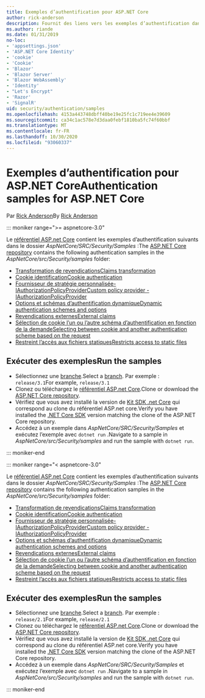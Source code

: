 ```yaml
---
title: Exemples d’authentification pour ASP.NET Core
author: rick-anderson
description: Fournit des liens vers les exemples d’authentification dans le référentiel ASP.NET Core.
ms.author: riande
ms.date: 01/31/2019
no-loc:
- 'appsettings.json'
- 'ASP.NET Core Identity'
- 'cookie'
- 'Cookie'
- 'Blazor'
- 'Blazor Server'
- 'Blazor WebAssembly'
- 'Identity'
- "Let's Encrypt"
- 'Razor'
- 'SignalR'
uid: security/authentication/samples
ms.openlocfilehash: 4153a443748dbff40be19e25fc1c719ee4e39609
ms.sourcegitcommit: ca34c1ac578e7d3daa0febf1810ba5fc74f60bbf
ms.translationtype: MT
ms.contentlocale: fr-FR
ms.lasthandoff: 10/30/2020
ms.locfileid: "93060337"
---
```

# <a name="authentication-samples-for-aspnet-core"></a><span data-ttu-id="d0901-103">Exemples d’authentification pour ASP.NET Core</span><span class="sxs-lookup"><span data-stu-id="d0901-103">Authentication samples for ASP.NET Core</span></span>

<span data-ttu-id="d0901-104">Par [Rick Anderson](https://twitter.com/RickAndMSFT)</span><span class="sxs-lookup"><span data-stu-id="d0901-104">By [Rick Anderson](https://twitter.com/RickAndMSFT)</span></span>

::: moniker range=">= aspnetcore-3.0"

<span data-ttu-id="d0901-105">Le [référentiel ASP.net Core](https://github.com/dotnet/AspNetCore) contient les exemples d’authentification suivants dans le dossier *AspNetCore/SRC/Security/Samples* :</span><span class="sxs-lookup"><span data-stu-id="d0901-105">The [ASP.NET Core repository](https://github.com/dotnet/AspNetCore) contains the following authentication samples in the *AspNetCore/src/Security/samples* folder:</span></span>

* [<span data-ttu-id="d0901-106">Transformation de revendications</span><span class="sxs-lookup"><span data-stu-id="d0901-106">Claims transformation</span></span>](https://github.com/dotnet/AspNetCore/tree/release/3.1/src/Security/samples/ClaimsTransformation)
* <span data-ttu-id="d0901-107">[Cookie identification](https://github.com/dotnet/AspNetCore/tree/release/3.1/src/Security/samples/Cookies)</span><span class="sxs-lookup"><span data-stu-id="d0901-107">[Cookie authentication](https://github.com/dotnet/AspNetCore/tree/release/3.1/src/Security/samples/Cookies)</span></span>
* [<span data-ttu-id="d0901-108">Fournisseur de stratégie personnalisée-IAuthorizationPolicyProvider</span><span class="sxs-lookup"><span data-stu-id="d0901-108">Custom policy provider - IAuthorizationPolicyProvider</span></span>](https://github.com/dotnet/AspNetCore/tree/release/3.1/src/Security/samples/CustomPolicyProvider)
* [<span data-ttu-id="d0901-109">Options et schémas d’authentification dynamique</span><span class="sxs-lookup"><span data-stu-id="d0901-109">Dynamic authentication schemes and options</span></span>](https://github.com/dotnet/AspNetCore/tree/release/3.1/src/Security/samples/DynamicSchemes)
* <span data-ttu-id="d0901-110">[Revendications externes](https://github.com/dotnet/AspNetCore/tree/release/3.1/src/Security/samples/Identity.ExternalClaims)</span><span class="sxs-lookup"><span data-stu-id="d0901-110">[External claims](https://github.com/dotnet/AspNetCore/tree/release/3.1/src/Security/samples/Identity.ExternalClaims)</span></span>
* [<span data-ttu-id="d0901-111">Sélection de cookie l’un ou l’autre schéma d’authentification en fonction de la demande</span><span class="sxs-lookup"><span data-stu-id="d0901-111">Selecting between cookie and another authentication scheme based on the request</span></span>](https://github.com/dotnet/AspNetCore/tree/release/3.1/src/Security/samples/PathSchemeSelection)
* [<span data-ttu-id="d0901-112">Restreint l’accès aux fichiers statiques</span><span class="sxs-lookup"><span data-stu-id="d0901-112">Restricts access to static files</span></span>](https://github.com/dotnet/AspNetCore/tree/release/3.1/src/Security/samples/StaticFilesAuth)

## <a name="run-the-samples"></a><span data-ttu-id="d0901-113">Exécuter des exemples</span><span class="sxs-lookup"><span data-stu-id="d0901-113">Run the samples</span></span>

* <span data-ttu-id="d0901-114">Sélectionnez une [branche](https://github.com/dotnet/AspNetCore).</span><span class="sxs-lookup"><span data-stu-id="d0901-114">Select a [branch](https://github.com/dotnet/AspNetCore).</span></span> <span data-ttu-id="d0901-115">Par exemple : `release/3.1`</span><span class="sxs-lookup"><span data-stu-id="d0901-115">For example, `release/3.1`</span></span>
* <span data-ttu-id="d0901-116">Clonez ou téléchargez le [référentiel ASP.net Core](https://github.com/dotnet/AspNetCore).</span><span class="sxs-lookup"><span data-stu-id="d0901-116">Clone or download the [ASP.NET Core repository](https://github.com/dotnet/AspNetCore).</span></span>
* <span data-ttu-id="d0901-117">Vérifiez que vous avez installé la version de [Kit SDK .net Core](https://dotnet.microsoft.com/download/dotnet-core) qui correspond au clone du référentiel ASP.net core.</span><span class="sxs-lookup"><span data-stu-id="d0901-117">Verify you have installed the [.NET Core SDK](https://dotnet.microsoft.com/download/dotnet-core) version matching the clone of the ASP.NET Core repository.</span></span>
* <span data-ttu-id="d0901-118">Accédez à un exemple dans *AspNetCore/SRC/Security/Samples* et exécutez l’exemple avec `dotnet run` .</span><span class="sxs-lookup"><span data-stu-id="d0901-118">Navigate to a sample in *AspNetCore/src/Security/samples* and run the sample with `dotnet run`.</span></span>

::: moniker-end

::: moniker range="< aspnetcore-3.0"

<span data-ttu-id="d0901-119">Le [référentiel ASP.net Core](https://github.com/dotnet/AspNetCore) contient les exemples d’authentification suivants dans le dossier *AspNetCore/SRC/Security/Samples* :</span><span class="sxs-lookup"><span data-stu-id="d0901-119">The [ASP.NET Core repository](https://github.com/dotnet/AspNetCore) contains the following authentication samples in the *AspNetCore/src/Security/samples* folder:</span></span>

* [<span data-ttu-id="d0901-120">Transformation de revendications</span><span class="sxs-lookup"><span data-stu-id="d0901-120">Claims transformation</span></span>](https://github.com/dotnet/AspNetCore/tree/release/2.1/src/Security/samples/ClaimsTransformation)
* <span data-ttu-id="d0901-121">[Cookie identification](https://github.com/dotnet/AspNetCore/tree/release/2.1/src/Security/samples/Cookies)</span><span class="sxs-lookup"><span data-stu-id="d0901-121">[Cookie authentication](https://github.com/dotnet/AspNetCore/tree/release/2.1/src/Security/samples/Cookies)</span></span>
* [<span data-ttu-id="d0901-122">Fournisseur de stratégie personnalisée-IAuthorizationPolicyProvider</span><span class="sxs-lookup"><span data-stu-id="d0901-122">Custom policy provider - IAuthorizationPolicyProvider</span></span>](https://github.com/dotnet/AspNetCore/tree/2.1.3/src/Security/samples/CustomPolicyProvider)
* [<span data-ttu-id="d0901-123">Options et schémas d’authentification dynamique</span><span class="sxs-lookup"><span data-stu-id="d0901-123">Dynamic authentication schemes and options</span></span>](https://github.com/dotnet/AspNetCore/tree/release/2.1/src/Security/samples/DynamicSchemes)
* <span data-ttu-id="d0901-124">[Revendications externes](https://github.com/dotnet/AspNetCore/tree/release/2.1/src/Security/samples/Identity.ExternalClaims)</span><span class="sxs-lookup"><span data-stu-id="d0901-124">[External claims](https://github.com/dotnet/AspNetCore/tree/release/2.1/src/Security/samples/Identity.ExternalClaims)</span></span>
* [<span data-ttu-id="d0901-125">Sélection de cookie l’un ou l’autre schéma d’authentification en fonction de la demande</span><span class="sxs-lookup"><span data-stu-id="d0901-125">Selecting between cookie and another authentication scheme based on the request</span></span>](https://github.com/dotnet/AspNetCore/tree/release/2.1/src/Security/samples/PathSchemeSelection)
* [<span data-ttu-id="d0901-126">Restreint l’accès aux fichiers statiques</span><span class="sxs-lookup"><span data-stu-id="d0901-126">Restricts access to static files</span></span>](https://github.com/dotnet/AspNetCore/tree/2.1.3/src/Security/samples/StaticFilesAuth)

## <a name="run-the-samples"></a><span data-ttu-id="d0901-127">Exécuter des exemples</span><span class="sxs-lookup"><span data-stu-id="d0901-127">Run the samples</span></span>

* <span data-ttu-id="d0901-128">Sélectionnez une [branche](https://github.com/dotnet/AspNetCore).</span><span class="sxs-lookup"><span data-stu-id="d0901-128">Select a [branch](https://github.com/dotnet/AspNetCore).</span></span> <span data-ttu-id="d0901-129">Par exemple : `release/2.1`</span><span class="sxs-lookup"><span data-stu-id="d0901-129">For example, `release/2.1`</span></span>
* <span data-ttu-id="d0901-130">Clonez ou téléchargez le [référentiel ASP.net Core](https://github.com/dotnet/AspNetCore).</span><span class="sxs-lookup"><span data-stu-id="d0901-130">Clone or download the [ASP.NET Core repository](https://github.com/dotnet/AspNetCore).</span></span>
* <span data-ttu-id="d0901-131">Vérifiez que vous avez installé la version de [Kit SDK .net Core](https://dotnet.microsoft.com/download/dotnet-core) qui correspond au clone du référentiel ASP.net core.</span><span class="sxs-lookup"><span data-stu-id="d0901-131">Verify you have installed the [.NET Core SDK](https://dotnet.microsoft.com/download/dotnet-core) version matching the clone of the ASP.NET Core repository.</span></span>
* <span data-ttu-id="d0901-132">Accédez à un exemple dans *AspNetCore/SRC/Security/Samples* et exécutez l’exemple avec `dotnet run` .</span><span class="sxs-lookup"><span data-stu-id="d0901-132">Navigate to a sample in *AspNetCore/src/Security/samples* and run the sample with `dotnet run`.</span></span>

::: moniker-end
